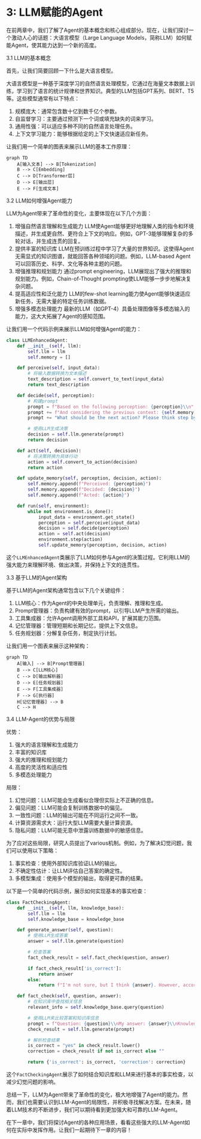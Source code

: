 # 3: LLM赋能的Agent

在前两章中，我们了解了Agent的基本概念和核心组成部分。现在，让我们探讨一个激动人心的话题：大语言模型（Large Language Models，简称LLM）如何赋能Agent，使其能力达到一个新的高度。

3.1 LLM的基本概念

首先，让我们简要回顾一下什么是大语言模型。

大语言模型是一种基于深度学习的自然语言处理模型，它通过在海量文本数据上训练，学习到了语言的统计规律和世界知识。典型的LLM包括GPT系列、BERT、T5等。这些模型通常有以下特点：

1. 规模庞大：通常包含数十亿到数千亿个参数。
2. 自监督学习：主要通过预测下一个词或填充缺失的词来学习。
3. 通用性强：可以适应多种不同的自然语言处理任务。
4. 上下文学习能力：能够根据给定的上下文快速适应新任务。

让我们用一个简单的图表来展示LLM的基本工作原理：

```mermaid
graph TD
    A[输入文本] --> B[Tokenization]
    B --> C[Embedding]
    C --> D[Transformer层]
    D --> E[输出层]
    E --> F[生成文本]

```

3.2 LLM如何增强Agent能力

LLM为Agent带来了革命性的变化，主要体现在以下几个方面：

1. 增强自然语言理解和生成能力
LLM使Agent能够更好地理解人类的指令和环境描述，并生成更自然、更符合上下文的响应。例如，GPT-3能够理解复杂的多轮对话，并生成连贯的回复。
2. 提供丰富的知识库
LLM在预训练过程中学习了大量的世界知识。这使得Agent无需显式的知识图谱，就能回答各种领域的问题。例如，LLM-based Agent可以回答历史、科学、文化等各种主题的问题。
3. 增强推理和规划能力
通过prompt engineering，LLM展现出了强大的推理和规划能力。例如，Chain-of-Thought prompting使LLM能够一步步地解决复杂问题。
4. 提高适应性和泛化能力
LLM的few-shot learning能力使Agent能够快速适应新任务，无需大量的特定任务训练数据。
5. 增强多模态处理能力
最新的LLM（如GPT-4）具备处理图像等多模态输入的能力，这大大拓展了Agent的感知范围。

让我们用一个代码示例来展示LLM如何增强Agent的能力：

```python
class LLMEnhancedAgent:
    def __init__(self, llm):
        self.llm = llm
        self.memory = []

    def perceive(self, input_data):
        # 将输入数据转换为文本描述
        text_description = self.convert_to_text(input_data)
        return text_description

    def decide(self, perception):
        # 构建prompt
        prompt = f"Based on the following perception: {perception}\\n"
        prompt += f"And considering the previous context: {self.memory[-5:]}\\n"
        prompt += "What should be the next action? Please think step by step."

        # 使用LLM生成决策
        decision = self.llm.generate(prompt)
        return decision

    def act(self, decision):
        # 将决策转换为具体行动
        action = self.convert_to_action(decision)
        return action

    def update_memory(self, perception, decision, action):
        self.memory.append(f"Perceived: {perception}")
        self.memory.append(f"Decided: {decision}")
        self.memory.append(f"Acted: {action}")

    def run(self, environment):
        while not environment.is_done():
            input_data = environment.get_state()
            perception = self.perceive(input_data)
            decision = self.decide(perception)
            action = self.act(decision)
            environment.step(action)
            self.update_memory(perception, decision, action)

```

这个`LLMEnhancedAgent`类展示了LLM如何参与Agent的决策过程。它利用LLM的强大能力来理解环境、做出决策，并保持上下文的连贯性。

3.3 基于LLM的Agent架构

基于LLM的Agent架构通常包含以下几个关键组件：

1. LLM核心：作为Agent的中央处理单元，负责理解、推理和生成。
2. Prompt管理器：负责构建有效的prompt，以引导LLM产生所需的输出。
3. 工具集成器：允许Agent调用外部工具和API，扩展其能力范围。
4. 记忆管理器：管理短期和长期记忆，提供上下文信息。
5. 任务规划器：分解复杂任务，制定执行计划。

让我们用一个图表来展示这种架构：

```mermaid
graph TD
    A[输入] --> B[Prompt管理器]
    B --> C[LLM核心]
    C --> D[输出解析器]
    D --> E[任务规划器]
    E --> F[工具集成器]
    F --> G[执行器]
    H[记忆管理器] --> B
    C --> H

```

3.4 LLM-Agent的优势与局限

优势：

1. 强大的语言理解和生成能力
2. 丰富的知识库
3. 强大的推理和规划能力
4. 高度的灵活性和适应性
5. 多模态处理能力

局限：

1. 幻觉问题：LLM可能会生成看似合理但实际上不正确的信息。
2. 偏见问题：LLM可能会复制训练数据中的偏见。
3. 一致性问题：LLM的输出可能在不同运行之间不一致。
4. 计算资源需求大：运行大型LLM需要大量计算资源。
5. 隐私问题：LLM可能无意中泄露训练数据中的敏感信息。

为了应对这些局限，研究人员提出了various机制。例如，为了解决幻觉问题，我们可以使用以下策略：

1. 事实检查：使用外部知识库验证LLM的输出。
2. 不确定性估计：让LLM评估自己答案的确定性。
3. 多模型集成：使用多个模型的输出，取得更可靠的结果。

以下是一个简单的代码示例，展示如何实现基本的事实检查：

```python
class FactCheckingAgent:
    def __init__(self, llm, knowledge_base):
        self.llm = llm
        self.knowledge_base = knowledge_base

    def generate_answer(self, question):
        # 使用LLM生成答案
        answer = self.llm.generate(question)

        # 检查答案
        fact_check_result = self.fact_check(question, answer)

        if fact_check_result['is_correct']:
            return answer
        else:
            return f"I'm not sure, but I think {answer}. However, according to my knowledge base, {fact_check_result['correction']}."

    def fact_check(self, question, answer):
        # 在知识库中查找相关信息
        relevant_info = self.knowledge_base.query(question)

        # 使用LLM来比较答案和知识库信息
        prompt = f"Question: {question}\\nMy answer: {answer}\\nKnowledge base info: {relevant_info}\\nIs my answer correct? If not, what's the correct answer?"
        check_result = self.llm.generate(prompt)

        # 解析检查结果
        is_correct = "yes" in check_result.lower()
        correction = check_result if not is_correct else ""

        return {'is_correct': is_correct, 'correction': correction}

```

这个`FactCheckingAgent`展示了如何结合知识库和LLM来进行基本的事实检查，以减少幻觉问题的影响。

总结一下，LLM为Agent带来了革命性的变化，极大地增强了Agent的能力。然而，我们也需要认识到LLM-Agent的局限性，并积极寻找解决方案。在未来，随着LLM技术的不断进步，我们可以期待看到更加强大和可靠的LLM-Agent。

在下一章中，我们将探讨Agent的各种应用场景，看看这些强大的LLM-Agent如何在实际中发挥作用。让我们一起期待下一章的内容！